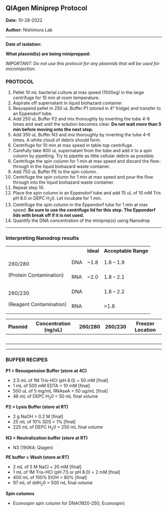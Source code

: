 ## QIAgen Miniprep Protocol

**Date:** 10-28-2022

**Author:** Nishimura Lab

--- 

**Date of isolation:**

**What plasmid(s) are being miniprepped:**

*IMPORTANT: Do not use this protocol for any plasmids that will be used for microinjection.*

### PROTOCOL
1. Pellet 10 mL bacterial culture at max speed (1500xg) in the large centrifuge for 15 min at room temperature.
2. Aspirate off supernatant in liquid biohazard container
3. Resuspend pellet in 250 uL Buffer P1 (stored in 4° fridge) and transfer to an Eppendorf tube.
4. Add 250 uL Buffer P2 and mix thoroughly by inverting the tube 4-6 times and wait until the solution becomes clear. **Do not wait more than 5 min before moving onto the next step.**
5. Add 350 uL Buffer N3 and mix thoroughly by inverting the tube 4-6 times. A white cloud of debris should form.
6. Centrifuge for 10 min at max speed in table-top centrifuge.
7. Carefully take 800 uL supernatant from the tube and add it to a spin column by pipetting. Try to pipette as little cellular debris as possible.
8. Centrifuge the spin column for 1 min at max speed and discard the flow-through in the liquid biohazard waste container.
9. Add 750 uL Buffer PE to the spin column.
10. Centrifuge the spin column for 1 min at max speed and pour the flow through into the liquid biohazard waste container.
11. Repeat step 10.
12. Place the spin column in an Eppendorf tube and add 15 uL of 10 mM Tris pH 8.0 or DEPC H<sub>2</sub>0. Let incubate for 1 min. 
13. Centrifuge the spin column in the Eppendorf tube for 1 min at max speed. **Be sure to use the centrifuge lid for this step. The Eppendorf lids with break off if it is not used.**
14. Quantify the DNA concentration of the miniprep(s) using Nanodrop

---

### Interpreting Nanodrop results

<table><tr><th colspan="1"></th><th colspan="1"></th><th colspan="1">Ideal</th><th colspan="1">Acceptable Range</th></tr>
<tr><td colspan="1" rowspan="2"><p>260/280</p><p>(Protein Contamination)</p></td><td colspan="1">DNA</td><td colspan="1">~1.8</td><td colspan="1">1.6 – 1.9</td></tr>
<tr><td colspan="1">RNA</td><td colspan="1">~2.0</td><td colspan="1">1.8 – 2.1</td></tr>
<tr><td colspan="1" rowspan="2"><p>260/230</p><p>(Reagent Contamination)</p></td><td colspan="1">DNA</td><td colspan="1"></td><td colspan="1">1.8 – 2.2</td></tr>
<tr><td colspan="1">RNA</td><td colspan="1"></td><td colspan="1">>1.8</td></tr>
</table>


|Plasmid|Concentration (ng/uL)|260/280|260/230|Freezer Location|
| :-: | :-: | :-: | :-: | :-: |
||||||
||||||
||||||
||||||
||||||

--- 

### BUFFER RECIPES

**P1 = Resuspension Buffer (store at 4C)**
- 2.5 mL of 1M Tris-HCl (pH 8.0) = 50 mM [final]
- 1 mL of 500 mM EDTA = 10 mM [final]
- 500 uL of 5 mg/mL RNAseA = 50 ug/mL [final]
- 46 mL of DEPC H<sub>2</sub>0 = 50 mL final volume

**P2 = Lysis Buffer (store at RT)**
- 2 g NaOH = 0.2 M [final]
- 25 mL of 10% SDS = 1% [final]
- 225 mL of DEPC H<sub>2</sub>0 = 250 mL final volume

**N3 = Neutralization buffer (store at RT)**
- N3 (19064; Qiagen)

**PE buffer = Wash (store at RT)**
- 2 mL of 5 M NaCl = 20 mM [final] 
- 1 mL of 1M Tris-HCl (pH 7.5 or pH 8.0) = 2 mM [final]
- 400 mL of 100% EtOH = 80% [final]
- 97 mL of ddH<sub>2</sub>0 = 500 mL final volume 

**Spin columns**
- Econospin spin column for DNA(1920-250; Econospin)
